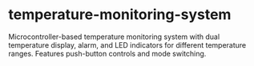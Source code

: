 # temperature-monitoring-system
Microcontroller-based temperature monitoring system with dual temperature display, alarm, and LED indicators for different temperature ranges. Features push-button controls and mode switching.
